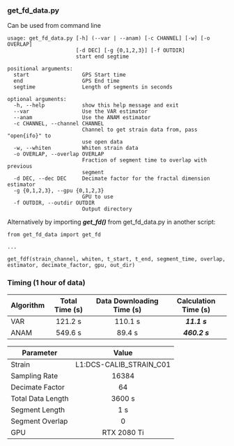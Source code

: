 ### get_fd_data.py
Can be used from command line
```
usage: get_fd_data.py [-h] (--var | --anam) [-c CHANNEL] [-w] [-o OVERLAP]
                      [-d DEC] [-g {0,1,2,3}] [-f OUTDIR]
                      start end segtime

positional arguments:
  start                 GPS Start time
  end                   GPS End time
  segtime               Length of segments in seconds

optional arguments:
  -h, --help            show this help message and exit
  --var                 Use the VAR estimator
  --anam                Use the ANAM estimator
  -c CHANNEL, --channel CHANNEL
                        Channel to get strain data from, pass "open{ifo}" to
                        use open data
  -w, --whiten          Whiten strain data
  -o OVERLAP, --overlap OVERLAP
                        Fraction of segment time to overlap with previous
                        segment
  -d DEC, --dec DEC     Decimate factor for the fractal dimension estimator
  -g {0,1,2,3}, --gpu {0,1,2,3}
                        GPU to use
  -f OUTDIR, --outdir OUTDIR
                        Output directory
```
Alternatively by importing ***get_fd()*** from get_fd_data.py in another script:
```
from get_fd_data import get_fd

...

get_fdf(strain_channel, whiten, t_start, t_end, segment_time, overlap, estimator, decimate_factor, gpu, out_dir)
```


### Timing (1 hour of data)

| Algorithm     | Total Time (s) | Data Downloading Time (s) | Calculation Time (s) |
| :---          |     :----:     |            :---:          |         :---:        |
| VAR           |     121.2 s    |            110.1 s        |      ***11.1 s***    |
| ANAM          |     549.6 s    |             89.4 s        |     ***460.2 s***    |

| Parameter         | Value                   |
|-------------------|        :---:            |
| Strain            | L1:DCS-CALIB_STRAIN_C01 |
| Sampling Rate     | 16384                   |
| Decimate Factor   | 64                      |
| Total Data Length | 3600 s                  |
| Segment Length    | 1 s                     |
| Segment Overlap   | 0                       |
| GPU               | RTX 2080 Ti             |
